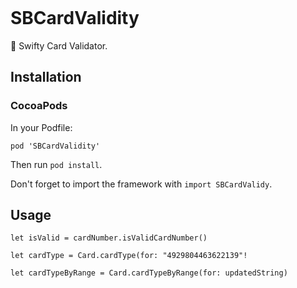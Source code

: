 <a href="https://imgflip.com/gif/2kdkml"><img src="https://i.imgflip.com/2kdkml.gif" title=""/></a>

# SBCardValidity
🦑 Swifty Card Validator.


## Installation

### CocoaPods

In your Podfile:

```
pod 'SBCardValidity'
```
Then run `pod install`.

Don't forget to import the framework with `import SBCardValidy`.

## Usage

``` Chack validity
let isValid = cardNumber.isValidCardNumber()
```

``` Card type by regular expresion
let cardType = Card.cardType(for: "4929804463622139"!
```

``` Card type by range
let cardTypeByRange = Card.cardTypeByRange(for: updatedString)
```
